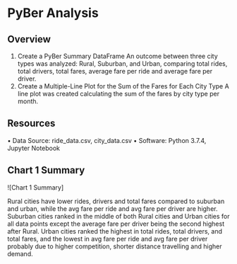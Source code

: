 # PyBer Analysis

## Overview
1.	Create a PyBer Summary DataFrame
An outcome between three city types was analyzed: Rural, Suburban, and Urban, comparing total rides, total drivers, total fares, average fare per ride and average fare per driver.
2.	Create a Multiple-Line Plot for the Sum of the Fares for Each City Type
A line plot was created calculating the sum of the fares by city type per month.

## Resources
•	Data Source: ride_data.csv, city_data.csv
•	Software: Python 3.7.4, Jupyter Notebook

## Chart 1 Summary

![Chart 1 Summary]

Rural cities have lower rides, drivers and total fares compared to suburban and urban, while the avg fare per ride and avg fare per driver are higher. Suburban cities ranked in the middle of both Rural cities and Urban cities for all data points except the average fare per driver being the second highest after Rural. Urban cities ranked the highest in total rides, total drivers, and total fares, and the lowest in avg fare per ride and avg fare per driver probably due to higher competition, shorter distance travelling and higher demand.
